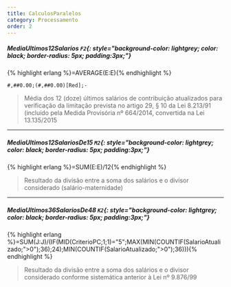 ```yaml
---
title: CalculosParalelos
category: Processamento
order: 2
---
```


##### **MediaUltimos12Salarios** `F2`{: style="background-color: lightgrey; color: black; border-radius: 5px; padding:3px;"}
{% highlight erlang %}=AVERAGE(E:E){% endhighlight %}


~~~
#,##0.00;(#,##0.00)[Red];-
~~~


> Média dos 12 (doze) últimos salários de contribuição atualizados para verificação da limitação prevista no artigo 29, § 10 da Lei 8.213/91 (incluído pela Medida Provisória nº 664/2014, convertida na Lei 13.135/2015 

* * *

##### **MediaUltimos12SalariosDe15** `M2`{: style="background-color: lightgrey; color: black; border-radius: 5px; padding:3px;"}
{% highlight erlang %}=SUM(E:E)/12{% endhighlight %}



> Resultado da divisão entre a soma dos salários e o divisor considerado (salário-maternidade)

* * *

##### **MediaUltimos36SalariosDe48** `K2`{: style="background-color: lightgrey; color: black; border-radius: 5px; padding:3px;"}
{% highlight erlang %}=SUM(J:J)/(IF(MID(CriterioPC;1;1)="5";MAX(MIN(COUNTIF(SalarioAtualizado;">0");36);24);MIN(COUNTIF(SalarioAtualizado;">0");36))){% endhighlight %}



> Resultado da divisão entre a soma dos salários e o divisor considerado conforme sistemática anterior à Lei nº 9.876/99